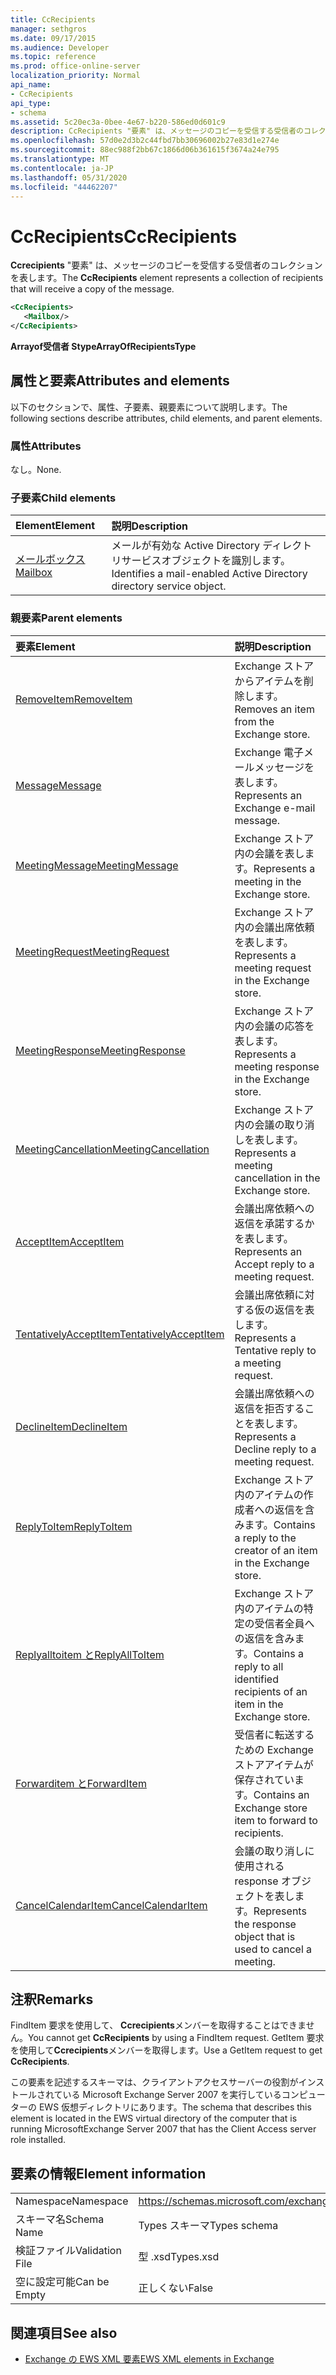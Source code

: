 ```yaml
---
title: CcRecipients
manager: sethgros
ms.date: 09/17/2015
ms.audience: Developer
ms.topic: reference
ms.prod: office-online-server
localization_priority: Normal
api_name:
- CcRecipients
api_type:
- schema
ms.assetid: 5c20ec3a-0bee-4e67-b220-586ed0d601c9
description: CcRecipients "要素" は、メッセージのコピーを受信する受信者のコレクションを表します。
ms.openlocfilehash: 57d0e2d3b2c44fbd7bb30696002b27e83d1e274e
ms.sourcegitcommit: 88ec988f2bb67c1866d06b361615f3674a24e795
ms.translationtype: MT
ms.contentlocale: ja-JP
ms.lasthandoff: 05/31/2020
ms.locfileid: "44462207"
---
```

# <a name="ccrecipients"></a><span data-ttu-id="2914e-103">CcRecipients</span><span class="sxs-lookup"><span data-stu-id="2914e-103">CcRecipients</span></span>

<span data-ttu-id="2914e-104">**Ccrecipients** "要素" は、メッセージのコピーを受信する受信者のコレクションを表します。</span><span class="sxs-lookup"><span data-stu-id="2914e-104">The **CcRecipients** element represents a collection of recipients that will receive a copy of the message.</span></span> 
  
```xml
<CcRecipients>
   <Mailbox/>
</CcRecipients>
```

 <span data-ttu-id="2914e-105">**Arrayof受信者 Stype**</span><span class="sxs-lookup"><span data-stu-id="2914e-105">**ArrayOfRecipientsType**</span></span>
## <a name="attributes-and-elements"></a><span data-ttu-id="2914e-106">属性と要素</span><span class="sxs-lookup"><span data-stu-id="2914e-106">Attributes and elements</span></span>

<span data-ttu-id="2914e-107">以下のセクションで、属性、子要素、親要素について説明します。</span><span class="sxs-lookup"><span data-stu-id="2914e-107">The following sections describe attributes, child elements, and parent elements.</span></span>
  
### <a name="attributes"></a><span data-ttu-id="2914e-108">属性</span><span class="sxs-lookup"><span data-stu-id="2914e-108">Attributes</span></span>

<span data-ttu-id="2914e-109">なし。</span><span class="sxs-lookup"><span data-stu-id="2914e-109">None.</span></span>
  
### <a name="child-elements"></a><span data-ttu-id="2914e-110">子要素</span><span class="sxs-lookup"><span data-stu-id="2914e-110">Child elements</span></span>

|<span data-ttu-id="2914e-111">**Element**</span><span class="sxs-lookup"><span data-stu-id="2914e-111">**Element**</span></span>|<span data-ttu-id="2914e-112">**説明**</span><span class="sxs-lookup"><span data-stu-id="2914e-112">**Description**</span></span>|
|:-----|:-----|
|[<span data-ttu-id="2914e-113">メールボックス</span><span class="sxs-lookup"><span data-stu-id="2914e-113">Mailbox</span></span>](mailbox.md) <br/> |<span data-ttu-id="2914e-114">メールが有効な Active Directory ディレクトリサービスオブジェクトを識別します。</span><span class="sxs-lookup"><span data-stu-id="2914e-114">Identifies a mail-enabled Active Directory directory service object.</span></span>  <br/> |
   
### <a name="parent-elements"></a><span data-ttu-id="2914e-115">親要素</span><span class="sxs-lookup"><span data-stu-id="2914e-115">Parent elements</span></span>

|<span data-ttu-id="2914e-116">**要素**</span><span class="sxs-lookup"><span data-stu-id="2914e-116">**Element**</span></span>|<span data-ttu-id="2914e-117">**説明**</span><span class="sxs-lookup"><span data-stu-id="2914e-117">**Description**</span></span>|
|:-----|:-----|
|[<span data-ttu-id="2914e-118">RemoveItem</span><span class="sxs-lookup"><span data-stu-id="2914e-118">RemoveItem</span></span>](removeitem.md) <br/> |<span data-ttu-id="2914e-119">Exchange ストアからアイテムを削除します。</span><span class="sxs-lookup"><span data-stu-id="2914e-119">Removes an item from the Exchange store.</span></span>  <br/> |
|[<span data-ttu-id="2914e-120">Message</span><span class="sxs-lookup"><span data-stu-id="2914e-120">Message</span></span>](message-ex15websvcsotherref.md) <br/> |<span data-ttu-id="2914e-121">Exchange 電子メールメッセージを表します。</span><span class="sxs-lookup"><span data-stu-id="2914e-121">Represents an Exchange e-mail message.</span></span>  <br/> |
|[<span data-ttu-id="2914e-122">MeetingMessage</span><span class="sxs-lookup"><span data-stu-id="2914e-122">MeetingMessage</span></span>](meetingmessage.md) <br/> |<span data-ttu-id="2914e-123">Exchange ストア内の会議を表します。</span><span class="sxs-lookup"><span data-stu-id="2914e-123">Represents a meeting in the Exchange store.</span></span>  <br/> |
|[<span data-ttu-id="2914e-124">MeetingRequest</span><span class="sxs-lookup"><span data-stu-id="2914e-124">MeetingRequest</span></span>](meetingrequest.md) <br/> |<span data-ttu-id="2914e-125">Exchange ストア内の会議出席依頼を表します。</span><span class="sxs-lookup"><span data-stu-id="2914e-125">Represents a meeting request in the Exchange store.</span></span>  <br/> |
|[<span data-ttu-id="2914e-126">MeetingResponse</span><span class="sxs-lookup"><span data-stu-id="2914e-126">MeetingResponse</span></span>](meetingresponse.md) <br/> |<span data-ttu-id="2914e-127">Exchange ストア内の会議の応答を表します。</span><span class="sxs-lookup"><span data-stu-id="2914e-127">Represents a meeting response in the Exchange store.</span></span>  <br/> |
|[<span data-ttu-id="2914e-128">MeetingCancellation</span><span class="sxs-lookup"><span data-stu-id="2914e-128">MeetingCancellation</span></span>](meetingcancellation.md) <br/> |<span data-ttu-id="2914e-129">Exchange ストア内の会議の取り消しを表します。</span><span class="sxs-lookup"><span data-stu-id="2914e-129">Represents a meeting cancellation in the Exchange store.</span></span>  <br/> |
|[<span data-ttu-id="2914e-130">AcceptItem</span><span class="sxs-lookup"><span data-stu-id="2914e-130">AcceptItem</span></span>](acceptitem.md) <br/> |<span data-ttu-id="2914e-131">会議出席依頼への返信を承諾するかを表します。</span><span class="sxs-lookup"><span data-stu-id="2914e-131">Represents an Accept reply to a meeting request.</span></span>  <br/> |
|[<span data-ttu-id="2914e-132">TentativelyAcceptItem</span><span class="sxs-lookup"><span data-stu-id="2914e-132">TentativelyAcceptItem</span></span>](tentativelyacceptitem.md) <br/> |<span data-ttu-id="2914e-133">会議出席依頼に対する仮の返信を表します。</span><span class="sxs-lookup"><span data-stu-id="2914e-133">Represents a Tentative reply to a meeting request.</span></span>  <br/> |
|[<span data-ttu-id="2914e-134">DeclineItem</span><span class="sxs-lookup"><span data-stu-id="2914e-134">DeclineItem</span></span>](declineitem.md) <br/> |<span data-ttu-id="2914e-135">会議出席依頼への返信を拒否することを表します。</span><span class="sxs-lookup"><span data-stu-id="2914e-135">Represents a Decline reply to a meeting request.</span></span>  <br/> |
|[<span data-ttu-id="2914e-136">ReplyToItem</span><span class="sxs-lookup"><span data-stu-id="2914e-136">ReplyToItem</span></span>](replytoitem.md) <br/> |<span data-ttu-id="2914e-137">Exchange ストア内のアイテムの作成者への返信を含みます。</span><span class="sxs-lookup"><span data-stu-id="2914e-137">Contains a reply to the creator of an item in the Exchange store.</span></span>  <br/> |
|[<span data-ttu-id="2914e-138">Replyalltoitem と</span><span class="sxs-lookup"><span data-stu-id="2914e-138">ReplyAllToItem</span></span>](replyalltoitem.md) <br/> |<span data-ttu-id="2914e-139">Exchange ストア内のアイテムの特定の受信者全員への返信を含みます。</span><span class="sxs-lookup"><span data-stu-id="2914e-139">Contains a reply to all identified recipients of an item in the Exchange store.</span></span>  <br/> |
|[<span data-ttu-id="2914e-140">Forwarditem と</span><span class="sxs-lookup"><span data-stu-id="2914e-140">ForwardItem</span></span>](forwarditem.md) <br/> |<span data-ttu-id="2914e-141">受信者に転送するための Exchange ストアアイテムが保存されています。</span><span class="sxs-lookup"><span data-stu-id="2914e-141">Contains an Exchange store item to forward to recipients.</span></span>  <br/> |
|[<span data-ttu-id="2914e-142">CancelCalendarItem</span><span class="sxs-lookup"><span data-stu-id="2914e-142">CancelCalendarItem</span></span>](cancelcalendaritem.md) <br/> |<span data-ttu-id="2914e-143">会議の取り消しに使用される response オブジェクトを表します。</span><span class="sxs-lookup"><span data-stu-id="2914e-143">Represents the response object that is used to cancel a meeting.</span></span>  <br/> |
   
## <a name="remarks"></a><span data-ttu-id="2914e-144">注釈</span><span class="sxs-lookup"><span data-stu-id="2914e-144">Remarks</span></span>

<span data-ttu-id="2914e-145">FindItem 要求を使用して、 **Ccrecipients**メンバーを取得することはできません。</span><span class="sxs-lookup"><span data-stu-id="2914e-145">You cannot get **CcRecipients** by using a FindItem request.</span></span> <span data-ttu-id="2914e-146">GetItem 要求を使用して**Ccrecipients**メンバーを取得します。</span><span class="sxs-lookup"><span data-stu-id="2914e-146">Use a GetItem request to get **CcRecipients**.</span></span>
  
<span data-ttu-id="2914e-147">この要素を記述するスキーマは、クライアントアクセスサーバーの役割がインストールされている Microsoft Exchange Server 2007 を実行しているコンピューターの EWS 仮想ディレクトリにあります。</span><span class="sxs-lookup"><span data-stu-id="2914e-147">The schema that describes this element is located in the EWS virtual directory of the computer that is running MicrosoftExchange Server 2007 that has the Client Access server role installed.</span></span>
  
## <a name="element-information"></a><span data-ttu-id="2914e-148">要素の情報</span><span class="sxs-lookup"><span data-stu-id="2914e-148">Element information</span></span>

|||
|:-----|:-----|
|<span data-ttu-id="2914e-149">Namespace</span><span class="sxs-lookup"><span data-stu-id="2914e-149">Namespace</span></span>  <br/> |https://schemas.microsoft.com/exchange/services/2006/types  <br/> |
|<span data-ttu-id="2914e-150">スキーマ名</span><span class="sxs-lookup"><span data-stu-id="2914e-150">Schema Name</span></span>  <br/> |<span data-ttu-id="2914e-151">Types スキーマ</span><span class="sxs-lookup"><span data-stu-id="2914e-151">Types schema</span></span>  <br/> |
|<span data-ttu-id="2914e-152">検証ファイル</span><span class="sxs-lookup"><span data-stu-id="2914e-152">Validation File</span></span>  <br/> |<span data-ttu-id="2914e-153">型 .xsd</span><span class="sxs-lookup"><span data-stu-id="2914e-153">Types.xsd</span></span>  <br/> |
|<span data-ttu-id="2914e-154">空に設定可能</span><span class="sxs-lookup"><span data-stu-id="2914e-154">Can be Empty</span></span>  <br/> |<span data-ttu-id="2914e-155">正しくない</span><span class="sxs-lookup"><span data-stu-id="2914e-155">False</span></span>  <br/> |
   
## <a name="see-also"></a><span data-ttu-id="2914e-156">関連項目</span><span class="sxs-lookup"><span data-stu-id="2914e-156">See also</span></span>



- [<span data-ttu-id="2914e-157">Exchange の EWS XML 要素</span><span class="sxs-lookup"><span data-stu-id="2914e-157">EWS XML elements in Exchange</span></span>](ews-xml-elements-in-exchange.md)


